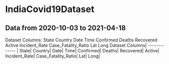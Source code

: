 # IndiaCovid19Dataset
## Data from 2020-10-03 	to  2021-04-18 

Dataset Columns:
  State
  Country
  Date
  Time
  Confirmed
  Deaths
  Recovered
  Active
  Incident_Rate
  Case_Fatality_Ratio
  Lat
  Long
Dataset Columns| 
------------- |
  State|
  Country|
  Date|
  Time|
  Confirmed|
  Deaths|
  Recovered|
  Active|
  Incident_Rate|
  Case_Fatality_Ratio|
  Lat|
  Long| 
